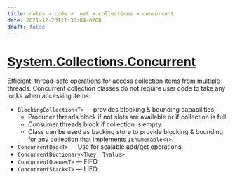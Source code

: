 ```yaml
---
title: notes > code > .net > collections > concurrent
date: 2021-12-23T11:36:04-0700
draft: false
---
```

# [System.Collections.Concurrent](https://docs.microsoft.com/en-us/dotnet/api/system.collections.concurrent?view=net-6.0)
Efficient, thread-safe operations for access collection items from multiple threads.
Concurrent collection classes do not require user code to take any locks when accessing items.

- `BlockingCollection<T>` — provides blocking & bounding capabilities;
  - Producer threads block if not slots are available or if collection is full.
  - Consumer threads block if collection is empty.
  - Class can be used as backing store to provide blocking & bounding for any collection that implements `IEnumerable<T>`.
- `ConcurrentBag<T>` — Use for scalable add/get operations.
- `ConcurrentDictionary<Tkey, Tvalue>`
- `ConcurrentQueue<T>` — FIFO
- `ConcurrentStack<T>` — LIFO
